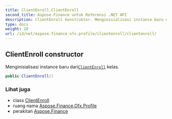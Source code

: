 ```yaml
---
title: ClientEnroll.ClientEnroll
second_title: Aspose.Finance untuk Referensi .NET API
description: ClientEnroll konstruktor. Menginisialisasi instance baru dariClientEnroll kelas.
type: docs
weight: 10
url: /id/net/aspose.finance.ofx.profile/clientenroll/clientenroll/
---
```

## ClientEnroll constructor

Menginisialisasi instance baru dari[`ClientEnroll`](../) kelas.

```csharp
public ClientEnroll()
```

### Lihat juga

* class [ClientEnroll](../)
* ruang nama [Aspose.Finance.Ofx.Profile](../../clientenroll/)
* perakitan [Aspose.Finance](../../../)


